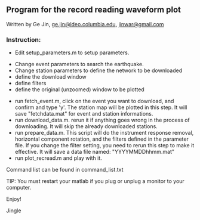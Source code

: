 ## Program for the record reading waveform plot
Written by Ge Jin, ge.jin@ldeo.columbia.edu, jinwar@gmail.com

### Instruction: 

* Edit setup_parameters.m to setup parameters.
- Change event parameters to search the earthquake.
- Change station parameters to define the network to be downloaded
- define the download window
- define filters
- define the original (unzoomed) window to be plotted
* run fetch_event.m, click on the event you want to download, and confirm and type 'y'. The station map will be plotted in this step. It will save "fetchdata.mat" for event and station informations.
* run download_data.m. rerun it if anything goes wrong in the process of downloading. It will skip the already downloaded stations. 
* run prepare_data.m. This script will do the instrument response removal, horizontal component rotation, and the filters defined in the parameter file. If you change the filter setting, you need to rerun this step to make it effective. It will save a data file named: "YYYYMMDDhhmm.mat"
* run plot_recread.m and play with it.

Command list can be found in command_list.txt

TIP: You must restart your matlab if you plug or unplug a monitor to your computer.

Enjoy!

Jingle
